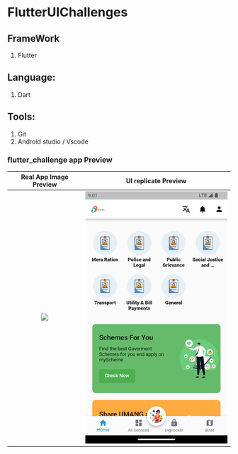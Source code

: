 # FlutterUIChallenges

## FrameWork
1. Flutter

## Language:
1. Dart

## Tools:
1. Git
2. Android studio / Vscode

### flutter_challenge app Preview

|        Real App Image Preview        |        UI replicate Preview        |
|:----------------------------------:|:-----------------------------------:|
| <img src="realapp.png" width="350"> | <img src="sample.png" width="350"> |